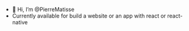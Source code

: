 - 👋 Hi, I’m @PierreMatisse
- Currently available for build a website or an app with react or react-native 
